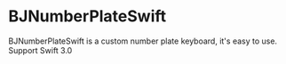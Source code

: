 # BJNumberPlateSwift
BJNumberPlateSwift is a custom number plate keyboard, it's easy to use. Support Swift 3.0
